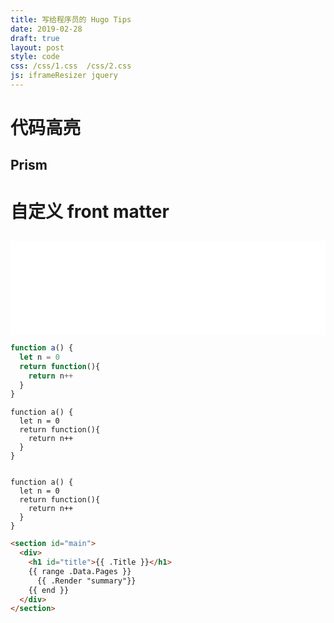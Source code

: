 ```yaml
---
title: 写给程序员的 Hugo Tips
date: 2019-02-28
draft: true
layout: post
style: code
css: /css/1.css  /css/2.css
js: iframeResizer jquery
---
```


# 代码高亮

## Prism

# 自定义 front matter

## 

<iframe src="../iframe" frameborder="0" width="100%"></iframe>

```js 
function a() {
  let n = 0
  return function(){
    return n++
  }
}
```
<pre class="line-numbers"><code class="language-js"
>function a() {
  let n = 0
  return function(){
    return n++
  }
}
</code></pre>

<pre class="line-numbers" data-line="2-4, 5"><code class="language-js">
function a() {
  let n = 0
  return function(){
    return n++
  }
}
</code></pre>

```html
<section id="main">
  <div>
    <h1 id="title">{{ .Title }}</h1>
    {{ range .Data.Pages }}
      {{ .Render "summary"}}
    {{ end }}
  </div>
</section>
```

<script>iFrameResize()</script>